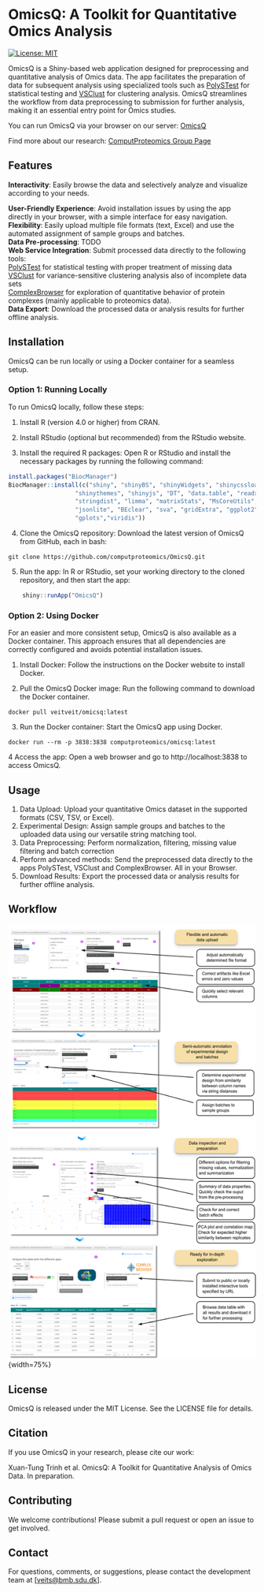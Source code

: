# OmicsQ: A Toolkit for Quantitative Omics Analysis

[![License: MIT](https://img.shields.io/badge/License-MIT-blue.svg)](https://opensource.org/licenses/MIT)

OmicsQ is a Shiny-based web application designed for preprocessing and quantitative analysis of Omics data. The app facilitates the preparation of data for subsequent analysis using specialized tools such as [PolySTest](https://computproteomics.bmb.sdu.dk/app_direct/PolySTest/) for statistical testing and [VSClust](https://computproteomics.bmb.sdu.dk/app_direct/VSClust/) for clustering analysis. OmicsQ streamlines the workflow from data preprocessing to submission for further analysis, making it an essential entry point for Omics studies.

You can run OmicsQ via your browser on our server: [OmicsQ](https://computproteomics.bmb.sdu.dk/app_direct/OmicsQ/)

Find more about our research: [ComputProteomics Group Page](https://computproteomics.bmb.sdu.dk/)

## Features

**Interactivity**: Easily browse the data and selectively analyze and visualize according to your needs.   
 
**User-Friendly Experience**: Avoid installation issues by using the app directly in your browser, 
with a simple interface for easy navigation.  
**Flexibility**: Easily upload multiple file formats (text, Excel) and use the automated assignment of sample groups and 
batches.  
**Data Pre-processing**: TODO   
**Web Service Integration**: Submit processed data directly to the following 
tools:  
[PolySTest](https://computproteomics.bmb.sdu.dk/app_direct/PolySTest/) for statistical testing with proper treatment of missing data  
[VSClust](https://computproteomics.bmb.sdu.dk/app_direct/VSClust/) for variance-sensitive clustering analysis also of incomplete data sets  
[ComplexBrowser](https://computproteomics.bmb.sdu.dk/app_direct/ComplexBrowser/) for exploration of quantitative behavior of protein complexes (mainly applicable to proteomics data).  
**Data Export**: Download the processed data or analysis results for further offline analysis.


## Installation

OmicsQ can be run locally or using a Docker container for a seamless setup.

### Option 1: Running Locally

To run OmicsQ locally, follow these steps:

1. Install R (version 4.0 or higher) from CRAN.

2. Install RStudio (optional but recommended) from the RStudio website.

3. Install the required R packages: Open R or RStudio and install the necessary packages by running the following command:

```r
install.packages("BiocManager")
BiocManager::install(c("shiny", "shinyBS", "shinyWidgets", "shinycssloaders", 
                   "shinythemes", "shinyjs", "DT", "data.table", "readxl", 
                   "stringdist", "limma", "matrixStats", "MsCoreUtils", 
                   "jsonlite", "BEclear", "sva", "gridExtra", "ggplot2", 
                   "gplots","viridis"))
```

4. Clone the OmicsQ repository: Download the latest version of OmicsQ from GitHub, each in bash:
```
git clone https://github.com/computproteomics/OmicsQ.git
```

5. Run the app: In R or RStudio, set your working directory to the cloned repository, and then start the app:

```r
    shiny::runApp("OmicsQ")
```

### Option 2: Using Docker

For an easier and more consistent setup, OmicsQ is also available as a Docker container. This approach ensures that all 
dependencies are correctly configured and avoids potential installation issues.

1. Install Docker: Follow the instructions on the Docker website to install Docker.

2. Pull the OmicsQ Docker image: Run the following command to download the Docker container.
```
docker pull veitveit/omicsq:latest
```

3. Run the Docker container: Start the OmicsQ app using Docker.

```
docker run --rm -p 3838:3838 computproteomics/omicsq:latest
```

4 Access the app: Open a web browser and go to http://localhost:3838 to access OmicsQ.

## Usage

1. Data Upload: Upload your quantitative Omics dataset in the supported formats (CSV, TSV, or Excel).
2. Experimental Design: Assign sample groups and batches to the uploaded data using our versatile string matching tool.
3. Data Preprocessing: Perform normalization, filtering, missing value filtering and batch correction  
4. Perform advanced methods: Send the preprocessed data directly to the apps PolySTest, VSClust and ComplexBrowser. All in your Browser.
5. Download Results: Export the processed data or analysis results for further offline analysis.

## Workflow

![](www/OmicsQWorkflow.png){width=75%}

## License

OmicsQ is released under the MIT License. See the LICENSE file for details.

## Citation

If you use OmicsQ in your research, please cite our work:

Xuan-Tung Trinh et al. OmicsQ: A Toolkit for Quantitative Analysis of Omics Data. In preparation.

## Contributing

We welcome contributions! Please submit a pull request or open an issue to get involved.

## Contact

For questions, comments, or suggestions, please contact the development team at [veits@bmb.sdu.dk].